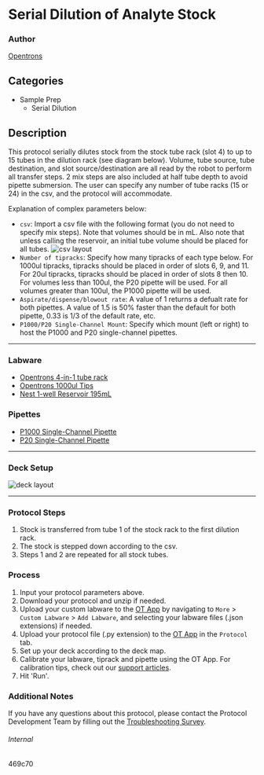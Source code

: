 # Serial Dilution of Analyte Stock

### Author
[Opentrons](https://opentrons.com/)

## Categories
* Sample Prep
	* Serial Dilution

## Description
This protocol serially dilutes stock from the stock tube rack (slot 4) to up to 15 tubes in the dilution rack (see diagram below). Volume, tube source, tube destination, and slot source/destination are all read by the robot to perform all transfer steps. 2 mix steps are also included at half tube depth to avoid pipette submersion. The user can specify any number of tube racks (15 or 24) in the csv, and the protocol will accommodate.

Explanation of complex parameters below:
* `csv`: Import a csv file with the following format (you do not need to specify mix steps). Note that volumes should be in mL. Also note that unless calling the reservoir, an initial tube volume should be placed for all tubes.
![csv layout](https://opentrons-protocol-library-website.s3.amazonaws.com/custom-README-images/469c70/Screen+Shot+2021-12-27+at+11.52.01+AM.png)
* `Number of tipracks`: Specify how many tipracks of each type below. For 1000ul tipracks, tipracks should be placed in order of slots 6, 9, and 11. For 20ul tipracks, tipracks should be placed in order of slots 8 then 10. For volumes less than 100ul, the P20 pipette will be used. For all volumes greater than 100ul, the P1000 pipette will be used.
* `Aspirate/dispense/blowout rate`: A value of 1 returns a defualt rate for both pipettes. A value of 1.5 is 50% faster than the default for both pipette, 0.33 is 1/3 of the default rate, etc.
* `P1000/P20 Single-Channel Mount`: Specify which mount (left or right) to host the P1000 and P20 single-channel pipettes.




---

### Labware
* [Opentrons 4-in-1 tube rack](https://shop.opentrons.com/collections/racks-and-adapters/products/tube-rack-set-1)
* [Opentrons 1000ul Tips](https://shop.opentrons.com/collections/opentrons-tips)
* [Nest 1-well Reservoir 195mL](https://shop.opentrons.com/collections/reservoirs/products/nest-1-well-reservoir-195-ml)



### Pipettes
* [P1000 Single-Channel Pipette](https://shop.opentrons.com/collections/ot-2-robot/products/single-channel-electronic-pipette)
* [P20 Single-Channel Pipette](https://shop.opentrons.com/collections/ot-2-robot/products/single-channel-electronic-pipette)

---

### Deck Setup
![deck layout](https://opentrons-protocol-library-website.s3.amazonaws.com/custom-README-images/469c70/Screen+Shot+2021-11-30+at+7.51.44+AM.png)

---

### Protocol Steps
1. Stock is transferred from tube 1 of the stock rack to the first dilution rack.
2. The stock is stepped down according to the csv.
3. Steps 1 and 2 are repeated for all stock tubes.


### Process
1. Input your protocol parameters above.
2. Download your protocol and unzip if needed.
3. Upload your custom labware to the [OT App](https://opentrons.com/ot-app) by navigating to `More` > `Custom Labware` > `Add Labware`, and selecting your labware files (.json extensions) if needed.
4. Upload your protocol file (.py extension) to the [OT App](https://opentrons.com/ot-app) in the `Protocol` tab.
5. Set up your deck according to the deck map.
6. Calibrate your labware, tiprack and pipette using the OT App. For calibration tips, check out our [support articles](https://support.opentrons.com/en/collections/1559720-guide-for-getting-started-with-the-ot-2).
7. Hit 'Run'.

### Additional Notes
If you have any questions about this protocol, please contact the Protocol Development Team by filling out the [Troubleshooting Survey](https://protocol-troubleshooting.paperform.co/).

###### Internal
469c70
